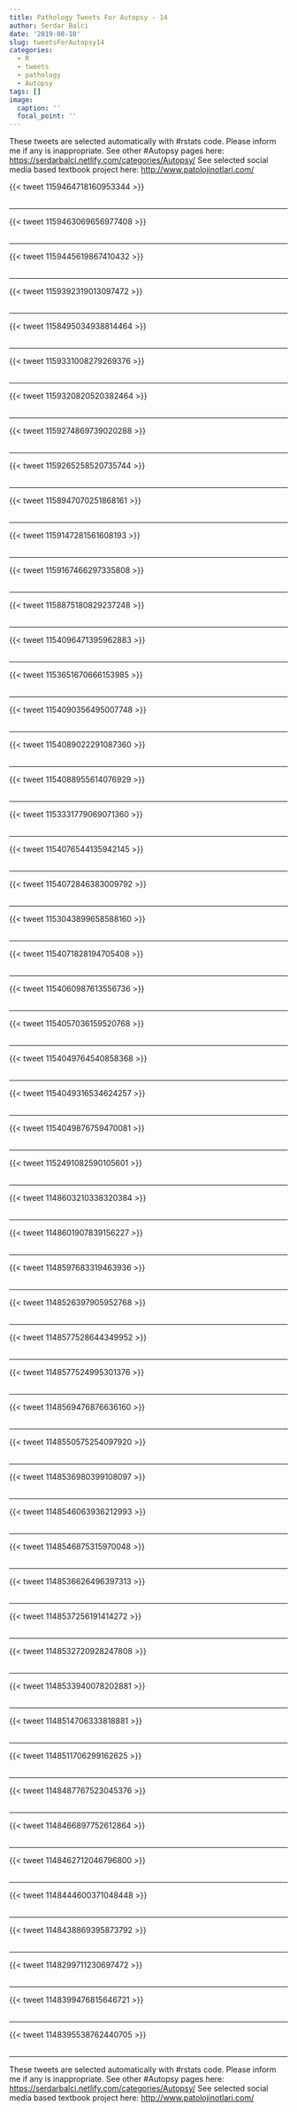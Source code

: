 ```yaml
---
title: Pathology Tweets For Autopsy - 14
author: Serdar Balci
date: '2019-08-10'
slug: tweetsForAutopsy14
categories:
  - R
  - tweets
  - pathology
  - Autopsy
tags: []
image:
  caption: ''
  focal_point: ''
---
```



These tweets are selected automatically with #rstats code. Please inform me if any is inappropriate.
See other #Autopsy pages here: https://serdarbalci.netlify.com/categories/Autopsy/ 
See selected social media based textbook project here: http://www.patolojinotlari.com/

{{< tweet 1159464718160953344 >}}
<br>
<br>
<hr>
{{< tweet 1159463069656977408 >}}
<br>
<br>
<hr>
{{< tweet 1159445619867410432 >}}
<br>
<br>
<hr>
{{< tweet 1159392319013097472 >}}
<br>
<br>
<hr>
{{< tweet 1158495034938814464 >}}
<br>
<br>
<hr>
{{< tweet 1159331008279269376 >}}
<br>
<br>
<hr>
{{< tweet 1159320820520382464 >}}
<br>
<br>
<hr>
{{< tweet 1159274869739020288 >}}
<br>
<br>
<hr>
{{< tweet 1159265258520735744 >}}
<br>
<br>
<hr>
{{< tweet 1158947070251868161 >}}
<br>
<br>
<hr>
{{< tweet 1159147281561608193 >}}
<br>
<br>
<hr>
{{< tweet 1159167466297335808 >}}
<br>
<br>
<hr>
{{< tweet 1158875180829237248 >}}
<br>
<br>
<hr>
{{< tweet 1154096471395962883 >}}
<br>
<br>
<hr>
{{< tweet 1153651670666153985 >}}
<br>
<br>
<hr>
{{< tweet 1154090356495007748 >}}
<br>
<br>
<hr>
{{< tweet 1154089022291087360 >}}
<br>
<br>
<hr>
{{< tweet 1154088955614076929 >}}
<br>
<br>
<hr>
{{< tweet 1153331779069071360 >}}
<br>
<br>
<hr>
{{< tweet 1154076544135942145 >}}
<br>
<br>
<hr>
{{< tweet 1154072846383009792 >}}
<br>
<br>
<hr>
{{< tweet 1153043899658588160 >}}
<br>
<br>
<hr>
{{< tweet 1154071828194705408 >}}
<br>
<br>
<hr>
{{< tweet 1154060987613556736 >}}
<br>
<br>
<hr>
{{< tweet 1154057036159520768 >}}
<br>
<br>
<hr>
{{< tweet 1154049764540858368 >}}
<br>
<br>
<hr>
{{< tweet 1154049316534624257 >}}
<br>
<br>
<hr>
{{< tweet 1154049876759470081 >}}
<br>
<br>
<hr>
{{< tweet 1152491082590105601 >}}
<br>
<br>
<hr>
{{< tweet 1148603210338320384 >}}
<br>
<br>
<hr>
{{< tweet 1148601907839156227 >}}
<br>
<br>
<hr>
{{< tweet 1148597683319463936 >}}
<br>
<br>
<hr>
{{< tweet 1148526397905952768 >}}
<br>
<br>
<hr>
{{< tweet 1148577528644349952 >}}
<br>
<br>
<hr>
{{< tweet 1148577524995301376 >}}
<br>
<br>
<hr>
{{< tweet 1148569476876636160 >}}
<br>
<br>
<hr>
{{< tweet 1148550575254097920 >}}
<br>
<br>
<hr>
{{< tweet 1148536980399108097 >}}
<br>
<br>
<hr>
{{< tweet 1148546063936212993 >}}
<br>
<br>
<hr>
{{< tweet 1148546875315970048 >}}
<br>
<br>
<hr>
{{< tweet 1148536626496397313 >}}
<br>
<br>
<hr>
{{< tweet 1148537256191414272 >}}
<br>
<br>
<hr>
{{< tweet 1148532720928247808 >}}
<br>
<br>
<hr>
{{< tweet 1148533940078202881 >}}
<br>
<br>
<hr>
{{< tweet 1148514706333818881 >}}
<br>
<br>
<hr>
{{< tweet 1148511706299162625 >}}
<br>
<br>
<hr>
{{< tweet 1148487767523045376 >}}
<br>
<br>
<hr>
{{< tweet 1148466897752612864 >}}
<br>
<br>
<hr>
{{< tweet 1148462712046796800 >}}
<br>
<br>
<hr>
{{< tweet 1148444600371048448 >}}
<br>
<br>
<hr>
{{< tweet 1148438869395873792 >}}
<br>
<br>
<hr>
{{< tweet 1148299711230697472 >}}
<br>
<br>
<hr>
{{< tweet 1148399476815646721 >}}
<br>
<br>
<hr>
{{< tweet 1148395538762440705 >}}
<br>
<br>
<hr>


These tweets are selected automatically with #rstats code. Please inform me if any is inappropriate.
See other #Autopsy pages here: https://serdarbalci.netlify.com/categories/Autopsy/ 
See selected social media based textbook project here: http://www.patolojinotlari.com/
